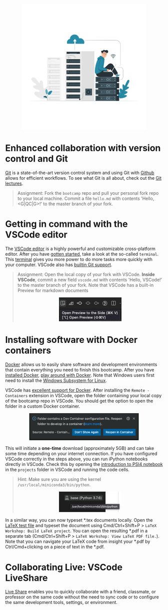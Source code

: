 
<p align="center">
<img src="../media/cloud.png" width="400">
</p>

# Enhanced collaboration with version control and Git

[Git](https://git-scm.com/downloads) is a state-of-the-art version control system and using Git with [Github](https://www.github.com) allows for efficient workflows. To see what Git is all about, check out the [Git lectures](https://swcarpentry.github.io/git-novice). 

> Assignment: Fork the `bootcamp` repo and pull your personal fork repo to your local machine. Commit a file `hello.md` with contents 'Hello, <G|QC|G>!' to the master branch of your fork.

# Getting in command with the VSCode editor

The [VSCode editor](https://code.visualstudio.com/) is a highly powerful and customizable cross-platform editor. After you have [gotten started](https://code.visualstudio.com/docs), take a look at the so-called `terminal`. This [terminal](https://swcarpentry.github.io/shell-novice) gives you more power to do more tasks more quickly with your computer. VSCode also has [builtin Git support](https://code.visualstudio.com/docs/introvideos/versioncontrol).

> Assignment: Open the local copy of your fork with VSCode. **Inside VSCode**, commit a new field `vscode.md` with contents 'Hello, VSCode!' to the master branch of your fork. Note that VSCode has a built-in Preview for markdown documents
> 
> <p align="center">
> <img src="../media/preview.png" width="200">
> </p>

# Installing software with Docker containers

[Docker](https://www.docker.com/) allows us to easily share software and development environments that contain everything you need to finish this bootcamp. After you have [installed Docker](https://www.docker.com/get-started), [play around with Docker](https://www.docker.com/play-with-docker). Note that Windows users first need to install the [Windows Subsystem for Linux](https://docs.microsoft.com/en-us/windows/wsl/install).

VSCode has [excellent support for Docker](https://code.visualstudio.com/docs/remote/containers-tutorial). After installing the `Remote - Containers` extension in VSCode, open the folder containing your local copy of the bootcamp repo in VSCode. You should get the option to open the folder in a custom Docker container.

<p align="center">
<img src="../media/vscode-container.png" width="350">
</p>

This will initiate a **one-time** download (approximately 5GB) and can take some time depending on your internet connection. If you have configured VSCode correctly in the steps above, you can run iPython notebooks directly in VSCode. Check this by opening the [introduction to PSI4 notebook](../projects/intro-to-psi4.ipynb) in the `projects` folder in VSCode and running the code cells. 

> Hint: Make sure you are using the kernel `/usr/local/miniconda3/bin/python`.
>
> <p align="center">
> <img src="../media/kernel.png" width="200">
> </p>

In a similar way, you can now typeset *.tex documents locally. Open the [LaTeX test file](latex/main.tex) and typeset the document using Cmd/Ctrl+Shift+P > `LaTeX Workshop: Build LaTeX project`. You can open the resulting *.pdf in a separate tab (Cmd/Ctrl+Shift+P > `LaTeX Workshop: View LaTeX PDF file.`). Note that you can navigate your LaTeX code from insight your *.pdf by Ctrl/Cmd+clicking on a piece of text in the *.pdf.

# Collaborating Live: VSCode LiveShare

[Live Share](https://code.visualstudio.com/learn/collaboration/live-share) enables you to quickly collaborate with a friend, classmate, or professor on the same code without the need to sync code or to configure the same development tools, settings, or environment.
